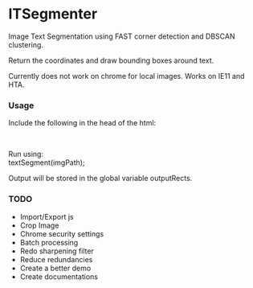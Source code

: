 # ITSegmenter #
Image Text Segmentation using FAST corner detection and DBSCAN clustering.

Return the coordinates and draw bounding boxes around text.

Currently does not work on chrome for local images.
Works on IE11 and HTA.

### Usage ###
Include the following in the head of the html:  
<script src="js\ITSegmenter.js"></script> <br>

Run using:  
textSegment(imgPath);

Output will be stored in the global variable outputRects.

### TODO ###
* Import/Export js
* Crop Image
* Chrome security settings
* Batch processing
* Redo sharpening filter
* Reduce redundancies
* Create a better demo
* Create documentations

